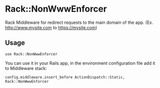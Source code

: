 Rack::NonWwwEnforcer
=================

Rack Middleware for redirect requests to the main domain of the app. (Ex. http://www.mysite.com to https://mysite.com)

Usage
-------

    use Rack::NonWwwEnforcer


You can use it in your Rails app, in the environment configuration file add it to Middleware stack:

    config.middleware.insert_before ActionDispatch::Static, Rack::NonWwwEnforcer
